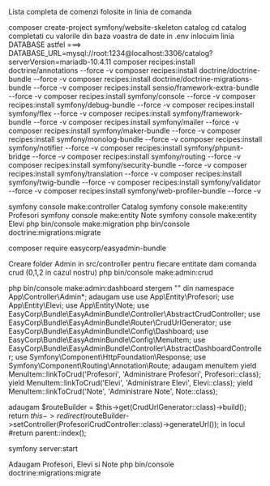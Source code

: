 Lista completa de comenzi folosite in linia de comanda

composer create-project symfony/website-skeleton catalog
cd catalog
completati cu valorile din baza voastra de date
in .env inlocuim linia DATABASE astfel  ===>   DATABASE_URL=mysql://root:1234@localhost:3306/catalog?serverVersion=mariadb-10.4.11
composer recipes:install doctrine/annotations --force -v
composer recipes:install doctrine/doctrine-bundle --force -v
composer recipes:install doctrine/doctrine-migrations-bundle --force -v
composer recipes:install sensio/framework-extra-bundle --force -v
composer recipes:install symfony/console --force -v
composer recipes:install symfony/debug-bundle --force -v
composer recipes:install symfony/flex --force -v
composer recipes:install symfony/framework-bundle --force -v
composer recipes:install symfony/mailer --force -v
composer recipes:install symfony/maker-bundle --force -v
composer recipes:install symfony/monolog-bundle --force -v
composer recipes:install symfony/notifier --force -v
composer recipes:install symfony/phpunit-bridge --force -v
composer recipes:install symfony/routing --force -v
composer recipes:install symfony/security-bundle --force -v
composer recipes:install symfony/translation --force -v
composer recipes:install symfony/twig-bundle --force -v
composer recipes:install symfony/validator --force -v
composer recipes:install symfony/web-profiler-bundle --force -v

symfony console make:controller Catalog
symfony console make:entity Profesori
symfony console make:entity Note
symfony console make:entity Elevi
php bin/console make:migration
php bin/console doctrine:migrations:migrate

composer require easycorp/easyadmin-bundle

Creare folder Admin in src/controller
pentru fiecare entitate dam comanda crud (0,1,2 in cazul nostru)
php bin/console make:admin:crud

php bin/console make:admin:dashboard
stergem "\" din namespace App\Controller\Admin*;
adaugam use
	  use App\Entity\Profesori;
  	use App\Entity\Elevi;
  	use App\Entity\Note;
  	use EasyCorp\Bundle\EasyAdminBundle\Controller\AbstractCrudController;
  	use EasyCorp\Bundle\EasyAdminBundle\Router\CrudUrlGenerator;
use EasyCorp\Bundle\EasyAdminBundle\Config\Dashboard;
use EasyCorp\Bundle\EasyAdminBundle\Config\MenuItem;
use EasyCorp\Bundle\EasyAdminBundle\Controller\AbstractDashboardController;
use Symfony\Component\HttpFoundation\Response;
use Symfony\Component\Routing\Annotation\Route;
adaugam menuItem
      	yield MenuItem::linkToCrud('Profesori', 'Administrare Profesori', Profesori::class);
        yield MenuItem::linkToCrud('Elevi', 'Administrare Elevi', Elevi::class);
        yield MenuItem::linkToCrud('Note', 'Administrare Note', Note::class);

adaugam 
	      $routeBuilder = $this->get(CrudUrlGenerator::class)->build();
        return $this->redirect($routeBuilder->setController(ProfesoriCrudController::class)->generateUrl());
in locul  
      #return parent::index();

symfony server:start

Adaugam Profesori, Elevi si Note
php bin/console doctrine:migrations:migrate
